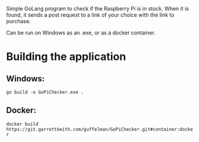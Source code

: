Simple GoLang program to check if the Raspberry Pi is in stock. When it is found, it sends a post request to a link of your choice with the link to purchase.

Can be run on Windows as an .exe, or as a docker container.

# Building the application
## Windows:
```go build -o GoPiChecker.exe .```

## Docker:
```docker build https://git.garrettkeith.com/guffelman/GoPiChecker.git#container:docker```
